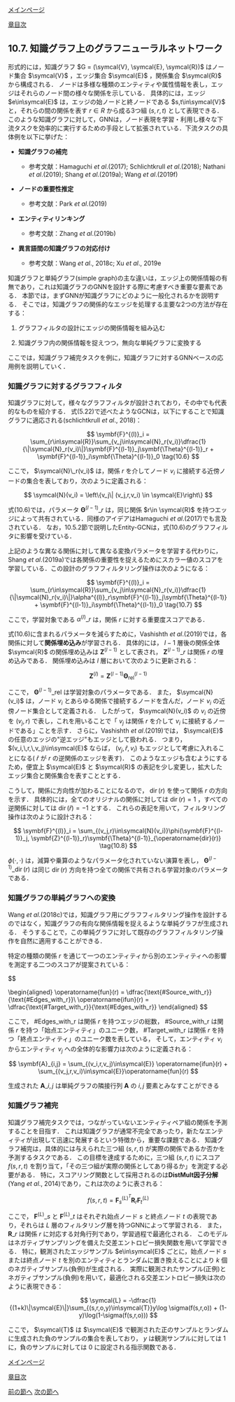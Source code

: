 [メインページ](../../index.markdown)

[章目次](./chap10.md)
## 10.7. 知識グラフ上のグラフニューラルネットワーク

形式的には，知識グラフ $G = (\symcal{V}, \symcal{E}, \symcal{R})$ はノード集合 $\symcal{V}$ ，エッジ集合 $\symcal{E}$ ，関係集合 $\symcal{R}$ から構成される． ノードは多様な種類のエンティティや属性情報を表し，エッジはそれらのノード間の様々な関係を示している． 具体的には，エッジ $e\in\symcal{E}$ は，エッジの始ノードと終ノードである $s,t\in\symcal{V}$ と，それらの間の関係を表す $r\in R$ から成る3つ組 $(s,r,t)$ として表現できる． このような知識グラフに対して，GNNは，ノード表現を学習・利用し様々な下流タスクを効率的に実行するための手段として拡張されている．下流タスクの具体例を以下に挙げた：

-   **知識グラフの補完**

    -   参考文献：Hamaguchi *et al*.(2017); Schlichtkrull *et al*.(2018); Nathani *et al*.(2019); Shang *et al*.(2019a); Wang *et al*.(2019f)

-   **ノードの重要性推定**

    -   参考文献：Park *et al*.(2019)

-   **エンティティリンキング**

    -   参考文献：Zhang *et al*.(2019b)

-   **異言語間の知識グラフの対応付け**

    -   参考文献：Wang *et al*., 2018c; Xu *et al*., 2019e

知識グラフと単純グラフ(simple graph)の主な違いは，エッジ上の関係情報の有無であり，これは知識グラフのGNNを設計する際に考慮すべき重要な要素である． 本節では，まずGNNが知識グラフにどのように一般化されるかを説明する． そこでは，知識グラフの関係的なエッジを処理する主要な2つの方法が存在する：

1.  グラフフィルタの設計にエッジの関係情報を組み込む

2.  知識グラフ内の関係情報を捉えつつ，無向な単純グラフに変換する

ここでは，知識グラフ補完タスクを例に，知識グラフに対するGNNベースの応用例を説明していく．

### 知識グラフに対するグラフフィルタ

知識グラフに対して，様々なグラフフィルタが設計されており，その中でも代表的なものを紹介する． 式(5.22)で述べたようなGCNは，以下にすることで知識グラフに適応される(schlichtkrull *et al*., 2018)：

 $$
 \symbf{F}^{(l)}_i = \sum_{r\in\symcal{R}}\sum_{v_j\in\symcal{N}_r(v_i)}\dfrac{1}{\|\symcal{N}_r(v_i)\|}\symbf{F}^{(l-1)}_j\symbf{\Theta}^{(l-1)}_r + \symbf{F}^{(l-1)}_i\symbf{\Theta}^{(l-1)}_0
\tag{10.6} $$
 

ここで， $\symcal{N}\_r(v_i)$ は，関係 $r$ を介してノード $v_i$ に接続する近傍ノードの集合を表しており，次のように定義される：  

$$
 \symcal{N}(v_i) = \left\{v_j\| (v_j,r,v_i) \in \symcal{E}\right\} $$


  式(10.6)では，パラメータ $\symbf{\Theta}^{(l-1)}\_r$ は，同じ関係 $r\in \symcal{R}$ を持つエッジによって共有されている．同様のアイデアはHamaguchi *et al*.(2017)でも言及されている． なお，10.5.2節で説明したEntity-GCNは，式(10.6)のグラフフィルタに影響を受けている．

上記のような異なる関係に対して異なる変換パラメータを学習する代わりに，Shang *et al*.(2019a)では各関係の重要性を捉えるためにスカラー値のスコアを学習している．この設計のグラフフィルタリング操作は次のようになる：

 $$
 \symbf{F}^{(l)}_i = \sum_{r\in\symcal{R}}\sum_{v_j\in\symcal{N}_r(v_i)}\dfrac{1}{\|\symcal{N}_r(v_i)\|}\alpha^{(l)}_r\symbf{F}^{(l-1)}_j\symbf{\Theta}^{(l-1)} + \symbf{F}^{(l-1)}_i\symbf{\Theta}^{(l-1)}_0
\tag{10.7} $$
 

ここで，学習対象である $\alpha^{(l)}\_r$ は，関係 $r$ に対する重要度スコアである．

式(10.6)に含まれるパラメータを減らすために，Vashishth *et al*.(2019)では，各関係に対して**関係埋め込み**が学習される． 具体的には， $l-1$ 層後の関係全体 $\symcal{R}$ の関係埋め込みは $\symbf{Z}^{(l-1)}$ として表され，  $\symbf{Z}^{(l-1)}\_r$ は関係 $r$ の埋め込みである． 関係埋め込みは $l$ 層において次のように更新される：  

$$
 \symbf{Z}^{(l)} = \symbf{Z}^{(l-1)}\symbf{\Theta}^{(l-1)}_{\text{rel}} $$


  ここで， $\symbf{\Theta}^{(l-1)}\_{\text{rel}}$ は学習対象のパラメータである． また， $\symcal{N}(v_i)$ は，ノード $v_i$ とあらゆる関係で接続するノードを含んだ，ノード $v_i$ の近傍ノード集合として定義される． したがって， $\symcal{N}(v_i)$ の $v_i$ の近傍を $(v_j,r)$ で表し，これを用いることで「 $v_j$ は関係 $r$ を介して $v_i$ に接続するノードである」ことを示す． さらに，Vashishth *et al*.(2019)では， $\symcal{E}$ の任意のエッジの"逆エッジ"もエッジとして扱われる． つまり， $(v_i,\,r,\,v_j)\in\symcal{E}$ ならば， $(v_j,\,\hat{r},\,v_i)$ もエッジとして考慮に入れることになる( $\hat{r}$ が $r$ の逆関係のエッジを表す)． このようなエッジも含むようにするため，便宜上 $\symcal{E}$ と $\symcal{R}$ の表記を少し変更し，拡大したエッジ集合と関係集合を表すこととする．

こうして，関係に方向性が加わることになるので， $\operatorname{dir}(r)$ を使って関係 $r$ の方向を示す． 具体的には，全てのオリジナルの関係に対しては $\operatorname{dir}(r)=1$ ，すべての逆関係に対しては $\operatorname{dir}(\hat{r})=-1$ とする． これらの表記を用いて，フィルタリング操作は次のように設計される：

 $$
 \symbf{F}^{(l)}_i = \sum_{(v_j,r)\in\symcal{N}(v_i)}\phi(\symbf{F}^{(l-1)}_j, \symbf{Z}^{(l-1)}_r)\symbf{\Theta}^{(l-1)}_{\operatorname{dir}(r)}
\tag{10.8} $$
 

 $\phi(\cdot,\cdot)$ は，減算や乗算のようなパラメータ化されていない演算を表し， $\symbf{\Theta}^{(l-1)}\_{\operatorname{dir}(r)}$ は同じ $\operatorname{dir}(r)$ 方向を持つ全ての関係で共有される学習対象のパラメータである．

### 知識グラフの単純グラフへの変換

Wang *et al*.(2018c)では，知識グラフ用にグラフフィルタリング操作を設計するのではなく，知識グラフの有向な関係情報を捉えるような単純グラフが生成される． そうすることで，この単純グラフに対して既存のグラフフィルタリング操作を自然に適用することができる．

特定の種類の関係 $r$ を通じて一つのエンティティから別のエンティティへの影響を測定する二つのスコアが提案されている：  

$$

\begin{aligned}
\operatorname{fun}(r) = \dfrac{\text{\#Source_with_r}}{\text{\#Edges_with_r}}\\
\operatorname{ifun}(r) = \dfrac{\text{\#Target_with_r}}{\text{\#Edges_with_r}}
\end{aligned}
$$

  ここで， $\text{\#Edges_with_r}$ は関係 $r$ を持つエッジの総数， $\text{\#Source_with_r}$ は関係 $r$ を持つ「始点エンティティ」のユニーク数， $\text{\#Target_with_r}$ は関係 $r$ を持つ「終点エンティティ」のユニーク数を表している， そして，エンティティ $v_i$ からエンティティ $v_j$ への全体的な影響力は次のように定義される：  

$$
 \symbf{A}_{i,j} = \sum_{(v_i,r,v_j)\in\symcal{E}} \operatorname{ifun}(r) + \sum_{(v_j,r,v_i)\in\symcal{E}}\operatorname{fun}(r) $$


  生成された $\symbf{A}\_{i,j}$ は単純グラフの隣接行列 $\symbf{A}$ の $i,j$ 要素とみなすことができる

### 知識グラフ補完

知識グラフ補完タスクでは，つながっていないエンティティペア組の関係を予測することを目指す． これは知識グラフが通常不完全であったり，新たなエンティティが出現して迅速に発展するという特徴から，重要な課題である． 知識グラフ補完は，具体的には与えられた三つ組 $(s,r,t)$ が実際の関係であるか否かを予測するタスクである． この目標を達成するために，三つ組 $(s,r,t)$ にスコア $f(s,r,t)$ を割り当て，「その三つ組が実際の関係としてあり得るか」を測定する必要がある． 特に，スコアリング関数として採用されるのは**DistMult因子分解**(Yang *et al*., 2014)であり，これは次のように表される：  

$$
 f(s,r,t) = \symbf{F}^{(L)^{T}}_s\symbf{R}_r\symbf{F}^{(L)}_t $$


  ここで， $\symbf{F}^{(L)}\_s$ と $\symbf{F}^{(L)}\_t$ はそれぞれ始点ノード $s$ と終点ノード $t$ の表現であり，それらは $L$ 層のフィルタリング層を持つGNNによって学習される． また， $\symbf{R}\_r$ は関係 $r$ に対応する対角行列であり，学習過程で最適化される． このモデルはネガティブサンプリングを備えた交差エントロピー損失関数を用いて学習できる． 特に，観測されたエッジサンプル $e\in\symcal{E}$ ごとに，始点ノード $s$ または終点ノード $t$ を別のエンティティとランダムに置き換えることにより $k$ 個のネガティブサンプル(負例)が生成される． 実際に観測されたサンプル(正例)とネガティブサンプル(負例)を用いて，最適化される交差エントロピー損失は次のように表現できる：  

$$
 \symcal{L} = -\dfrac{1}{(1+k)\|\symcal{E}\|}\sum_{(s,r,o,y)\in\symcal{T}}y\log \sigma(f(s,r,o)) + (1-y)\log(1-\sigma(f(s,r,o))) $$


  ここで， $\symcal{T}$ は $\symcal{E}$ で観測された正のサンプルとランダムに生成された負のサンプルの集合を表しており， $y$ は観測サンプルに対しては $1$ に，負のサンプルに対しては $0$ に設定される指示関数である．


[メインページ](../../index.markdown)

[章目次](./chap10.md)

[前の節へ](./subsection_06.md) [次の節へ](./subsection_08.md)


